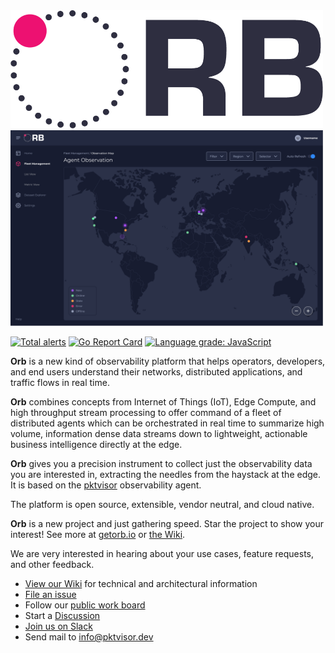 <img src="docs/images/ORB-logo-black@3x.png" alt="Orb" width="500"/>
<img src="docs/images/OrbUIPreview.png" alt="Orb UI Preview" width="500"/>

[![Total alerts](https://img.shields.io/lgtm/alerts/g/ns1labs/orb.svg?logo=lgtm&logoWidth=18)](https://lgtm.com/projects/g/ns1labs/orb/alerts/)
[![Go Report Card](https://goreportcard.com/badge/github.com/ns1labs/orb)](https://goreportcard.com/report/github.com/ns1labs/orb)
[![Language grade: JavaScript](https://img.shields.io/lgtm/grade/javascript/g/ns1labs/orb.svg?logo=lgtm&logoWidth=18)](https://lgtm.com/projects/g/ns1labs/orb/context:javascript)

**Orb** is a new kind of observability platform that helps operators, developers, and end users understand their
networks, distributed applications, and traffic flows in real time.

**Orb** combines concepts from Internet of Things (IoT), Edge Compute, and high throughput stream processing to offer command
of a fleet of distributed agents which can be orchestrated in real time to summarize high volume, information dense data
streams down to lightweight, actionable business intelligence directly at the edge.

**Orb** gives you a precision instrument to collect just the observability data you are interested in, extracting the
needles from the haystack at the edge. It is based on the [pktvisor](https://github.com/ns1/pktvisor) observability
agent.

The platform is open source, extensible, vendor neutral, and cloud native.

**Orb** is a new project and just gathering speed. Star the project to show your interest! See more at [getorb.io](https://getorb.io) or [the Wiki](https://github.com/ns1labs/orb/wiki).

We are very interested in hearing about your use cases, feature requests, and other feedback.

* [View our Wiki](https://github.com/ns1labs/orb/wiki) for technical and architectural information
* [File an issue](https://github.com/ns1labs/orb/issues/new)
* Follow our [public work board](https://github.com/ns1labs/orb/projects/2)
* Start a [Discussion](https://github.com/ns1labs/orb/discussions)
* [Join us on Slack](https://join.slack.com/t/ns1labs/shared_invite/zt-qqsm5cb4-9fsq1xa~R3h~nX6W0sJzmA)
* Send mail to [info@pktvisor.dev](mailto:info@pktvisor.dev)
